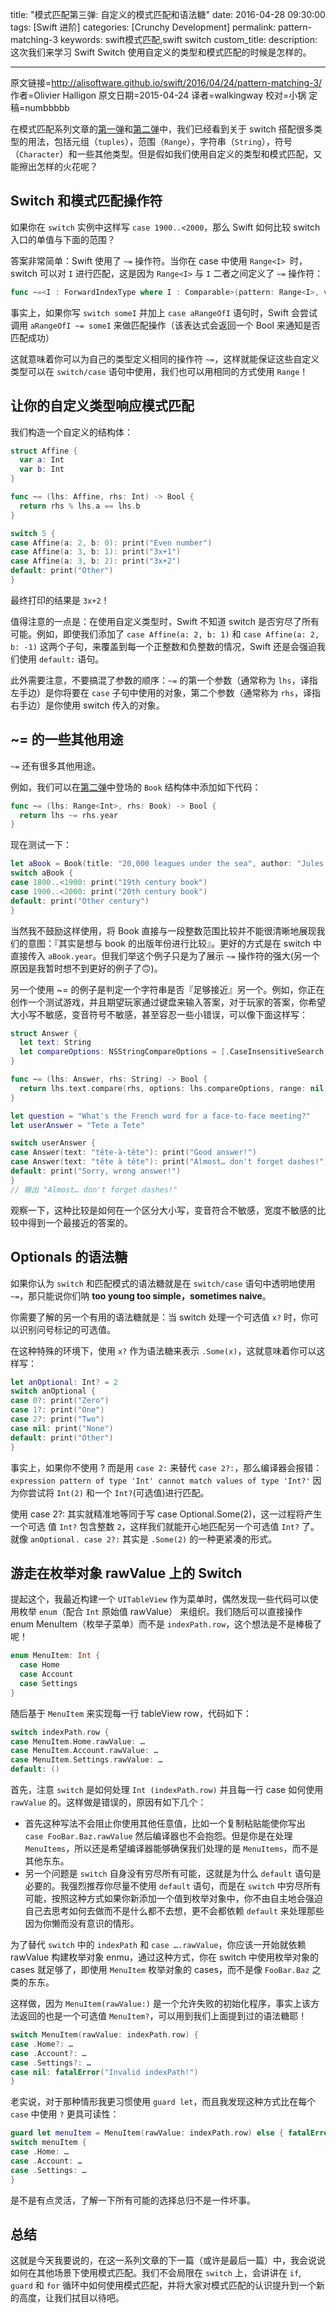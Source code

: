 title: "模式匹配第三弹: 自定义的模式匹配和语法糖"
date: 2016-04-28 09:30:00
tags: [Swift 进阶]
categories: [Crunchy Development]
permalink: pattern-matching-3
keywords: swift模式匹配,swift switch
custom_title: 
description: 这次我们来学习 Swift Switch 使用自定义的类型和模式匹配的时候是怎样的。

---
原文链接=http://alisoftware.github.io/swift/2016/04/24/pattern-matching-3/
作者=Olivier Halligon
原文日期=2015-04-24
译者=walkingway
校对=小锅
定稿=numbbbbb

<!--此处开始正文-->

在模式匹配系列文章的[第一弹](http://swift.gg/2016/04/26/pattern-matching-1/)和[第二弹](http://swift.gg/2016/04/27/pattern-matching-2/)中，我们已经看到关于 switch 搭配很多类型的用法，包括元组（`tuples`），范围（`Range`），字符串（`String`），符号（`Character`）和一些其他类型。但是假如我们使用自定义的类型和模式匹配，又能擦出怎样的火花呢？

<!--more-->

## Switch 和模式匹配操作符

如果你在 `switch` 实例中这样写 `case 1900..<2000`，那么 Swift 如何比较 switch 入口的单值与下面的范围？   

答案非常简单：Swift 使用了 `~=` 操作符。当你在 case 中使用 `Range<I> `时，switch 可以对 `I` 进行匹配，这是因为 `Range<I>` 与 `I` 二者之间定义了 `~=` 操作符：

```swift
func ~=<I : ForwardIndexType where I : Comparable>(pattern: Range<I>, value: I) -> Bool
```

事实上，如果你写 `switch someI` 并加上 `case aRangeOfI` 语句时，Swift 会尝试调用 `aRangeOfI ~= someI` 来做匹配操作（该表达式会返回一个 Bool 来通知是否匹配成功）

这就意味着你可以为自己的类型定义相同的操作符 `~=`，这样就能保证这些自定义类型可以在 `switch/case` 语句中使用，我们也可以用相同的方式使用 `Range`！

## 让你的自定义类型响应模式匹配

我们构造一个自定义的结构体：

```swift
struct Affine {
  var a: Int
  var b: Int
}

func ~= (lhs: Affine, rhs: Int) -> Bool {
  return rhs % lhs.a == lhs.b
}

switch 5 {
case Affine(a: 2, b: 0): print("Even number")
case Affine(a: 3, b: 1): print("3x+1")
case Affine(a: 3, b: 2): print("3x+2")
default: print("Other")
}
```

最终打印的结果是 `3x+2`！

值得注意的一点是：在使用自定义类型时，Swift 不知道 switch 是否穷尽了所有可能。例如，即使我们添加了 `case Affine(a: 2, b: 1)` 和 `case Affine(a: 2, b: -1)` 这两个子句，来覆盖到每一个正整数和负整数的情况，Swift 还是会强迫我们使用 `default:` 语句。

此外需要注意，不要搞混了参数的顺序：`~=` 的第一个参数（通常称为 `lhs`，译指左手边）是你将要在 `case` 子句中使用的对象，第二个参数（通常称为 `rhs`，译指右手边）是你使用 switch 传入的对象。

## ~= 的一些其他用途

`~=` 还有很多其他用途。

例如，我们可以在[第二弹](http://swift.gg/2016/04/27/pattern-matching-2/)中登场的 `Book` 结构体中添加如下代码：

```swift
func ~= (lhs: Range<Int>, rhs: Book) -> Bool {
  return lhs ~= rhs.year
}
```

现在测试一下：

```swift
let aBook = Book(title: "20,000 leagues under the sea", author: "Jules Vernes", year: 1870)
switch aBook {
case 1800..<1900: print("19th century book")
case 1900..<2000: print("20th century book")
default: print("Other century")
}
```

当然我不鼓励这样使用，将 Book 直接与一段整数范围比较并不能很清晰地展现我们的意图：『其实是想与 book 的出版年份进行比较』。更好的方式是在 switch 中直接传入 `aBook.year`。但我们举这个例子只是为了展示 `~=` 操作符的强大(另一个原因是我暂时想不到更好的例子了🙃)。

另一个使用 ~= 的例子是判定一个字符串是否『足够接近』另一个。例如，你正在创作一个测试游戏，并且期望玩家通过键盘来输入答案，对于玩家的答案，你希望大小写不敏感，变音符号不敏感，甚至容忍一些小错误，可以像下面这样写：

```swift
struct Answer {
  let text: String
  let compareOptions: NSStringCompareOptions = [.CaseInsensitiveSearch, .DiacriticInsensitiveSearch, .WidthInsensitiveSearch]
}

func ~= (lhs: Answer, rhs: String) -> Bool {
  return lhs.text.compare(rhs, options: lhs.compareOptions, range: nil, locale: nil) == NSComparisonResult.OrderedSame
}

let question = "What's the French word for a face-to-face meeting?"
let userAnswer = "Tete a Tete"

switch userAnswer {
case Answer(text: "tête-à-tête"): print("Good answer!")
case Answer(text: "tête à tête"): print("Almost… don't forget dashes!")
default: print("Sorry, wrong answer!")
}
// 输出 "Almost… don't forget dashes!"
```

观察一下，这种比较是如何在一个区分大小写，变音符合不敏感，宽度不敏感的比较中得到一个最接近的答案的。

## Optionals 的语法糖

如果你认为 `switch` 和匹配模式的语法糖就是在 `switch/case` 语句中透明地使用 `~=`，那只能说你们呐 **too young too simple，sometimes naive**。

你需要了解的另一个有用的语法糖就是：当 switch 处理一个可选值 `x?` 时，你可以识别问号标记的可选值。

在这种特殊的环境下，使用 `x?` 作为语法糖来表示 `.Some(x)`，这就意味着你可以这样写：

```swift
let anOptional: Int? = 2
switch anOptional {
case 0?: print("Zero")
case 1?: print("One")
case 2?: print("Two")
case nil: print("None")
default: print("Other")
}
```

事实上，如果你不使用 ? 而是用 `case 2:` 来替代 `case 2?:`，那么编译器会报错：`expression pattern of type 'Int' cannot match values of type 'Int?'` 因为你尝试将 `Int(2)` 和一个 `Int?`(可选值)进行匹配。

使用 case 2?: 其实就精准地等同于写 case Optional.Some(2)，这一过程将产生一个可选
值 `Int?` 包含整数 `2`，这样我们就能开心地匹配另一个可选值 `Int?` 了。就像 `anOptional. case 2?:` 其实是 `.Some(2)` 的一种更紧凑的形式。

## 游走在枚举对象 rawValue 上的 Switch

提起这个，我最近构建一个 `UITableView` 作为菜单时，偶然发现一些代码可以使用枚举 `enum`（配合 `Int` 原始值 rawValue） 来组织。我们随后可以直接操作 enum MenuItem（枚举子菜单）而不是 `indexPath.row`，这个想法是不是棒极了呢！

```swift
enum MenuItem: Int {
  case Home
  case Account
  case Settings
}
```

随后基于 `MenuItem` 来实现每一行 tableView row，代码如下：

```swift
switch indexPath.row {
case MenuItem.Home.rawValue: …
case MenuItem.Account.rawValue: …
case MenuItem.Settings.rawValue: …
default: ()
```

首先，注意 `switch` 是如何处理 `Int (indexPath.row)` 并且每一行 case 如何使用 `rawValue` 的。这样做是错误的，原因有如下几个：

+ 首先这种写法不会阻止你使用其他任意值，比如一个复制粘贴能使你写出 `case FooBar.Baz.rawValue` 然后编译器也不会抱怨。但是你是在处理 `MenuItems`，所以还是希望编译器能够确保我们处理的是 `MenuItems`，而不是其他东东。
+ 另一个问题是 `switch` 自身没有穷尽所有可能，这就是为什么 `default` 语句是必要的。我强烈推荐你尽量不使用 `default` 语句，而是在 `switch` 中穷尽所有可能，按照这种方式如果你新添加一个值到枚举对象中，你不由自主地会强迫自己去思考如何去做而不是什么都不去想，更不会都依赖 `default` 来处理那些因为你懒而没有意识的情形。

为了替代 `switch` 中的 `indexPath` 和 `case ….rawValue`，你应该一开始就依赖 rawValue 构建枚举对象 enmu，通过这种方式，你在 switch 中使用枚举对象的 cases 就足够了，即使用 `MenuItem` 枚举对象的 cases，而不是像 `FooBar.Baz` 之类的东东。

这样做，因为 `MenuItem(rawValue:)` 是一个允许失败的初始化程序，事实上该方法返回的也是一个可选值 `MenuItem?`，可以用到我们上面提到过的语法糖耶！

```swift
switch MenuItem(rawValue: indexPath.row) {
case .Home?: …
case .Account?: …
case .Settings?: …
case nil: fatalError("Invalid indexPath!")
}
```

老实说，对于那种情形我更习惯使用 `guard let`，而且我发现这种方式比在每个 `case` 中使用 `?` 更具可读性：

```swift
guard let menuItem = MenuItem(rawValue: indexPath.row) else { fatalError("Invalid indexPath!") }
switch menuItem {
case .Home: …
case .Account: …
case .Settings: …
}
```

是不是有点灵活，了解一下所有可能的选择总归不是一件坏事。

## 总结

这就是今天我要说的，在这一系列文章的下一篇（或许是最后一篇）中，我会说说如何在其他场景下使用模式匹配。我们不会局限在 `switch` 上，会讲讲在 `if`, `guard` 和 `for` 循环中如何使用模式匹配，并将大家对模式匹配的认识提升到一个新的高度，让我们拭目以待吧。